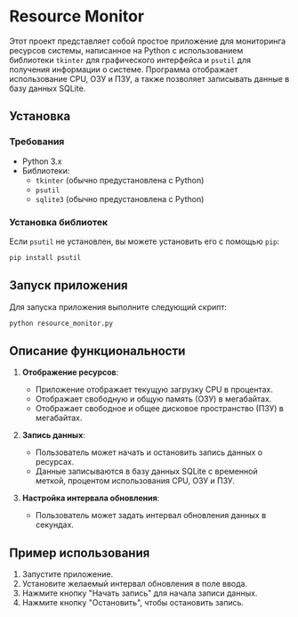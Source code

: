 # Resource Monitor

Этот проект представляет собой простое приложение для мониторинга ресурсов системы, написанное на Python с использованием библиотеки `tkinter` для графического интерфейса и `psutil` для получения информации о системе. Программа отображает использование CPU, ОЗУ и ПЗУ, а также позволяет записывать данные в базу данных SQLite.

## Установка

### Требования

- Python 3.x
- Библиотеки:
  - `tkinter` (обычно предустановлена с Python)
  - `psutil`
  - `sqlite3` (обычно предустановлена с Python)

### Установка библиотек

Если `psutil` не установлен, вы можете установить его с помощью `pip`:

```bash
pip install psutil
```

## Запуск приложения

Для запуска приложения выполните следующий скрипт:

```bash
python resource_monitor.py
```

## Описание функциональности

1. **Отображение ресурсов**:
   - Приложение отображает текущую загрузку CPU в процентах.
   - Отображает свободную и общую память (ОЗУ) в мегабайтах.
   - Отображает свободное и общее дисковое пространство (ПЗУ) в мегабайтах.

2. **Запись данных**:
   - Пользователь может начать и остановить запись данных о ресурсах.
   - Данные записываются в базу данных SQLite с временной меткой, процентом использования CPU, ОЗУ и ПЗУ.

3. **Настройка интервала обновления**:
   - Пользователь может задать интервал обновления данных в секундах.

## Пример использования

1. Запустите приложение.
2. Установите желаемый интервал обновления в поле ввода.
3. Нажмите кнопку "Начать запись" для начала записи данных.
4. Нажмите кнопку "Остановить", чтобы остановить запись.
```
